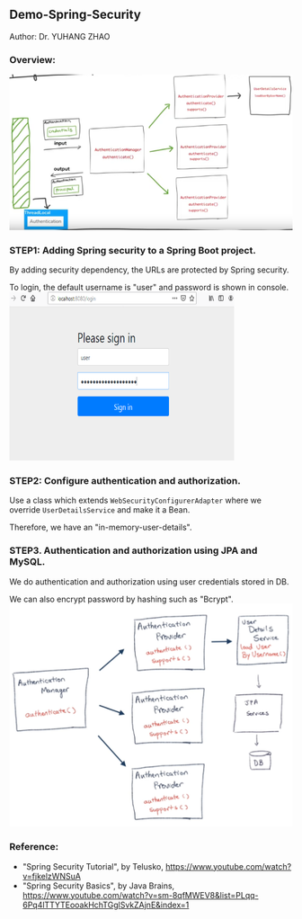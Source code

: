 ## Demo-Spring-Security
Author: Dr. YUHANG ZHAO

### Overview:
<img src="https://github.com/yuhang2685/Demo-Spring-Security/blob/master/Demo-Spring-Security/BigPicture.png">

### STEP1: Adding Spring security to a Spring Boot project.
By adding security dependency, the URLs are protected by Spring security.

To login, the default username is "user" and password is shown in console.
<img src="https://github.com/yuhang2685/Demo-Spring-Security/blob/master/Demo-Spring-Security/Login.png" width="400" height="300">

### STEP2: Configure authentication and authorization.
Use a class which extends `WebSecurityConfigurerAdapter`
where we override `UserDetailsService` and make it a Bean.

Therefore, we have an "in-memory-user-details".


### STEP3. Authentication and authorization using JPA and MySQL.
We do authentication and authorization using user credentials stored in DB.

We can also encrypt password by hashing such as "Bcrypt".
![Login](https://github.com/yuhang2685/Demo-Spring-Security/blob/master/Demo-Spring-Security/Authen-JPA-MySQL.png)

### Reference:
- "Spring Security Tutorial", by Telusko, https://www.youtube.com/watch?v=fjkelzWNSuA
- "Spring Security Basics", by Java Brains, https://www.youtube.com/watch?v=sm-8qfMWEV8&list=PLqq-6Pq4lTTYTEooakHchTGglSvkZAjnE&index=1

